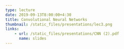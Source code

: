 ```yaml
---
type: lecture
date: 2019-09-13T8:00:00+4:30
title: Convolutional Neural Networks
thumbnail: /static_files/presentations/lec3.png
links: 
    - url: /static_files/presentations/CNN (2).pdf
      name: slides
---
```

